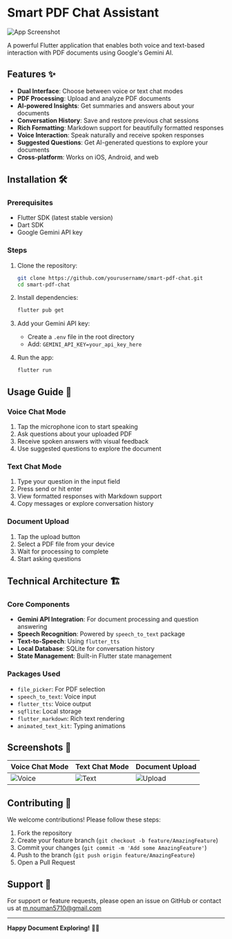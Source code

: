 # Smart PDF Chat Assistant

![App Screenshot](https://via.placeholder.com/800x500.png?text=Smart+PDF+Chat+Assistant+Screenshot)

A powerful Flutter application that enables both voice and text-based interaction with PDF documents using Google's Gemini AI.

## Features ✨

- **Dual Interface**: Choose between voice or text chat modes
- **PDF Processing**: Upload and analyze PDF documents
- **AI-powered Insights**: Get summaries and answers about your documents
- **Conversation History**: Save and restore previous chat sessions
- **Rich Formatting**: Markdown support for beautifully formatted responses
- **Voice Interaction**: Speak naturally and receive spoken responses
- **Suggested Questions**: Get AI-generated questions to explore your documents
- **Cross-platform**: Works on iOS, Android, and web

## Installation 🛠️

### Prerequisites
- Flutter SDK (latest stable version)
- Dart SDK
- Google Gemini API key

### Steps
1. Clone the repository:
   ```bash
   git clone https://github.com/yourusername/smart-pdf-chat.git
   cd smart-pdf-chat
   ```

2. Install dependencies:
   ```bash
   flutter pub get
   ```

3. Add your Gemini API key:
   - Create a `.env` file in the root directory
   - Add: `GEMINI_API_KEY=your_api_key_here`

4. Run the app:
   ```bash
   flutter run
   ```

## Usage Guide 📖

### Voice Chat Mode
1. Tap the microphone icon to start speaking
2. Ask questions about your uploaded PDF
3. Receive spoken answers with visual feedback
4. Use suggested questions to explore the document

### Text Chat Mode
1. Type your question in the input field
2. Press send or hit enter
3. View formatted responses with Markdown support
4. Copy messages or explore conversation history

### Document Upload
1. Tap the upload button
2. Select a PDF file from your device
3. Wait for processing to complete
4. Start asking questions

## Technical Architecture 🏗️

### Core Components
- **Gemini API Integration**: For document processing and question answering
- **Speech Recognition**: Powered by `speech_to_text` package
- **Text-to-Speech**: Using `flutter_tts`
- **Local Database**: SQLite for conversation history
- **State Management**: Built-in Flutter state management

### Packages Used
- `file_picker`: For PDF selection
- `speech_to_text`: Voice input
- `flutter_tts`: Voice output
- `sqflite`: Local storage
- `flutter_markdown`: Rich text rendering
- `animated_text_kit`: Typing animations

## Screenshots 📸

| Voice Chat Mode | Text Chat Mode | Document Upload |
|-----------------|----------------|-----------------|
| ![Voice](https://via.placeholder.com/300x500.png?text=Voice+Mode) | ![Text](https://via.placeholder.com/300x500.png?text=Text+Mode) | ![Upload](https://via.placeholder.com/300x500.png?text=Document+Upload) |

## Contributing 🤝

We welcome contributions! Please follow these steps:

1. Fork the repository
2. Create your feature branch (`git checkout -b feature/AmazingFeature`)
3. Commit your changes (`git commit -m 'Add some AmazingFeature'`)
4. Push to the branch (`git push origin feature/AmazingFeature`)
5. Open a Pull Request




## Support 💬

For support or feature requests, please open an issue on GitHub or contact us at m.nouman5710@gmail.com

---

**Happy Document Exploring!** 📄💬

